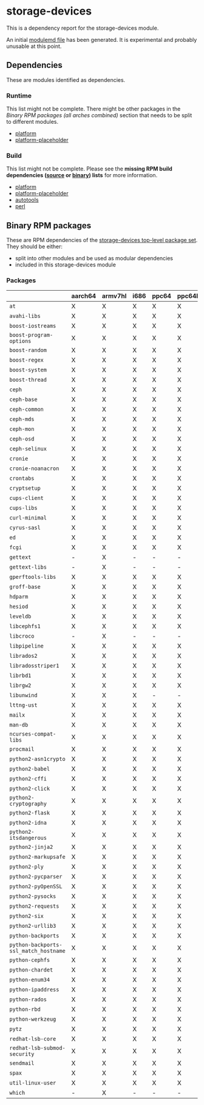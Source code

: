 # storage-devices
This is a dependency report for the storage-devices module.

An initial [modulemd file](storage-devices.yaml) has been generated. It is experimental and probably unusable at this point.
## Dependencies
These are modules identified as dependencies.
### Runtime
This list might not be complete. There might be other packages in the *Binary RPM packages (all arches combined)* section that needs to be split to different modules.
* [platform](../platform)
* [platform-placeholder](../platform-placeholder)
### Build
This list might not be complete.
Please see the **missing RPM build dependencies ([source](all/buildtime-source-packages-short.txt) or [binary](all/buildtime-binary-packages-short.txt)) lists** for more information.
* [platform](../platform)
* [platform-placeholder](../platform-placeholder)
* [autotools](../autotools)
* [perl](../perl)
## Binary RPM packages
These are RPM dependencies of the [storage-devices top-level package set](storage-devices.csv). They should be either:
* split into other modules and be used as modular dependencies
* included in this storage-devices module
### Packages
| |aarch64 |armv7hl |i686 |ppc64 |ppc64le |s390x |x86_64 |
|---|---|---|---|---|---|---|---|
| `at` | X | X | X | X | X | X | X |
| `avahi-libs` | X | X | X | X | X | X | X |
| `boost-iostreams` | X | X | X | X | X | X | - |
| `boost-program-options` | X | X | X | X | X | X | X |
| `boost-random` | X | X | X | X | X | X | - |
| `boost-regex` | X | X | X | X | X | X | X |
| `boost-system` | X | X | X | X | X | X | - |
| `boost-thread` | X | X | X | X | X | X | - |
| `ceph` | X | X | X | X | X | X | X |
| `ceph-base` | X | X | X | X | X | X | X |
| `ceph-common` | X | X | X | X | X | X | X |
| `ceph-mds` | X | X | X | X | X | X | X |
| `ceph-mon` | X | X | X | X | X | X | X |
| `ceph-osd` | X | X | X | X | X | X | X |
| `ceph-selinux` | X | X | X | X | X | X | X |
| `cronie` | X | X | X | X | X | X | X |
| `cronie-noanacron` | X | X | X | X | X | X | X |
| `crontabs` | X | X | X | X | X | X | X |
| `cryptsetup` | X | X | X | X | X | X | X |
| `cups-client` | X | X | X | X | X | X | X |
| `cups-libs` | X | X | X | X | X | X | X |
| `curl-minimal` | X | X | X | X | X | X | X |
| `cyrus-sasl` | X | X | X | X | X | X | X |
| `ed` | X | X | X | X | X | X | X |
| `fcgi` | X | X | X | X | X | X | X |
| `gettext` | - | X | - | - | - | X | - |
| `gettext-libs` | - | X | - | - | - | X | - |
| `gperftools-libs` | X | X | X | X | X | - | X |
| `groff-base` | X | X | X | X | X | - | X |
| `hdparm` | X | X | X | X | X | X | X |
| `hesiod` | X | X | X | X | X | X | X |
| `leveldb` | X | X | X | X | X | X | X |
| `libcephfs1` | X | X | X | X | X | X | X |
| `libcroco` | - | X | - | - | - | X | - |
| `libpipeline` | X | X | X | X | X | X | X |
| `librados2` | X | X | X | X | X | X | - |
| `libradosstriper1` | X | X | X | X | X | X | X |
| `librbd1` | X | X | X | X | X | X | X |
| `librgw2` | X | X | X | X | X | X | X |
| `libunwind` | X | X | X | - | - | - | X |
| `lttng-ust` | X | X | X | X | X | X | - |
| `mailx` | X | X | X | X | X | X | X |
| `man-db` | X | X | X | X | X | X | X |
| `ncurses-compat-libs` | X | X | X | X | X | X | X |
| `procmail` | X | X | X | X | X | X | X |
| `python2-asn1crypto` | X | X | X | X | X | X | X |
| `python2-babel` | X | X | X | X | X | X | X |
| `python2-cffi` | X | X | X | X | X | X | X |
| `python2-click` | X | X | X | X | X | X | X |
| `python2-cryptography` | X | X | X | X | X | X | X |
| `python2-flask` | X | X | X | X | X | X | X |
| `python2-idna` | X | X | X | X | X | X | X |
| `python2-itsdangerous` | X | X | X | X | X | X | X |
| `python2-jinja2` | X | X | X | X | X | X | X |
| `python2-markupsafe` | X | X | X | X | X | X | X |
| `python2-ply` | X | X | X | X | X | X | X |
| `python2-pycparser` | X | X | X | X | X | X | X |
| `python2-pyOpenSSL` | X | X | X | X | X | X | X |
| `python2-pysocks` | X | X | X | X | X | X | X |
| `python2-requests` | X | X | X | X | X | X | X |
| `python2-six` | X | X | X | X | X | X | X |
| `python2-urllib3` | X | X | X | X | X | X | X |
| `python-backports` | X | X | X | X | X | X | X |
| `python-backports-ssl_match_hostname` | X | X | X | X | X | X | X |
| `python-cephfs` | X | X | X | X | X | X | X |
| `python-chardet` | X | X | X | X | X | X | X |
| `python-enum34` | X | X | X | X | X | X | X |
| `python-ipaddress` | X | X | X | X | X | X | X |
| `python-rados` | X | X | X | X | X | X | X |
| `python-rbd` | X | X | X | X | X | X | X |
| `python-werkzeug` | X | X | X | X | X | X | X |
| `pytz` | X | X | X | X | X | X | X |
| `redhat-lsb-core` | X | X | X | X | X | X | X |
| `redhat-lsb-submod-security` | X | X | X | X | X | X | X |
| `sendmail` | X | X | X | X | X | X | X |
| `spax` | X | X | X | X | X | X | X |
| `util-linux-user` | X | X | X | X | X | X | X |
| `which` | - | X | - | - | - | X | - |
